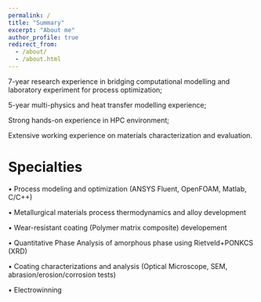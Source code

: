 ```yaml
---
permalink: /
title: "Summary"
excerpt: "About me"
author_profile: true
redirect_from: 
  - /about/
  - /about.html
---
```



7-year research experience in bridging computational modelling and laboratory experiment for process optimization;

5-year multi-physics and heat transfer modelling experience;

Strong hands-on experience in HPC environment;

Extensive working experience on materials characterization and evaluation.


Specialties
======
• Process modeling and optimization (ANSYS Fluent, OpenFOAM, Matlab, C/C++)

• Metallurgical materials process thermodynamics and alloy development

• Wear-resistant coating (Polymer matrix composite) developement

• Quantitative Phase Analysis of amorphous phase using Rietveld+PONKCS (XRD)

• Coating characterizations and analysis (Optical Microscope, SEM, abrasion/erosion/corrosion tests)

• Electrowinning 


